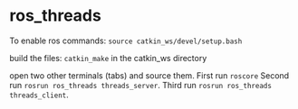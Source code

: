 # ros_threads

To enable ros commands:
`source catkin_ws/devel/setup.bash` 

build the files:
`catkin_make` in the catkin_ws directory

open two other terminals (tabs) and source them.
First run `roscore`
Second run `rosrun ros_threads threads_server`.
Third run `rosrun ros_threads threads_client`.
